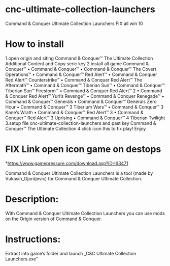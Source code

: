 # cnc-ultimate-collection-launchers
Command &amp; Conquer Ultimate Collection Launchers FIX all win 10


# How to install 

1.open origin and siting Command & Conquer™ The Ultimate Collection Additional Content and Copy seric key
2.install all game Command & Conquer™
• Command & Conquer™
• Command & Conquer™ The Covert Operations™
• Command & Conquer™ Red Alert™
• Command & Conquer Red Alert™ Counterstrike™
• Command & Conquer Red Alert™ The Aftermath™
• Command & Conquer™ Tiberian Sun™
• Command & Conquer™ Tiberian Sun™ Firestorm™
• Command & Conquer Red Alert™ 2
• Command & Conquer Red Alert™ Yuri’s Revenge™
• Command & Conquer Renegade™
• Command & Conquer™ Generals
• Command & Conquer™ Generals Zero Hour
• Command & Conquer™ 3 Tiberium Wars™
• Command & Conquer™ 3 Kane’s Wrath
• Command & Conquer™ Red Alert™ 3
• Command & Conquer™ Red Alert™ 3 Uprising
• Command & Conquer™ 4 Tiberian Twilight
3.setup file cnc-ultimate-collection-launchers and past key Command & Conquer™ The Ultimate Collection
4.click icon this to fix play! Enjoy


# FIX Link open icon game on destops
*https://www.gamepressure.com/download.asp?ID=63471

Command & Conquer Ultimate Collection Launchers is a tool (made by Vukasin_Djordjevic) for Command & Conquer Ultimate Collection.

# Description:
With Command & Conquer Ultimate Collection Launchers you can use mods on the Origin version of Command & Conquer.

# Instructions:

Extract into game’s folder and launch „C&C Ultimate Collection Launchers.exe”
